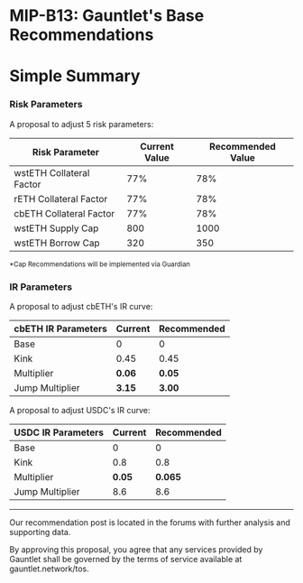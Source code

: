 # MIP-B13: Gauntlet's Base Recommendations

# Simple Summary

### Risk Parameters

A proposal to adjust 5 risk parameters:

| Risk Parameter           | Current Value | Recommended Value |
| ------------------------ | ------------- | ----------------- |
| wstETH Collateral Factor | 77%           | 78%               |
| rETH Collateral Factor   | 77%           | 78%               |
| cbETH Collateral Factor  | 77%           | 78%               |
| wstETH Supply Cap        | 800           | 1000              |
| wstETH Borrow Cap        | 320           | 350               |

<sub> \*Cap Recommendations will be implemented via Guardian </sub>

### IR Parameters

A proposal to adjust cbETH's IR curve:

| cbETH IR Parameters | Current  | Recommended |
| ------------------- | -------- | ----------- |
| Base                | 0        | 0           |
| Kink                | 0.45     | 0.45        |
| Multiplier          | **0.06** | **0.05**    |
| Jump Multiplier     | **3.15** | **3.00**    |

A proposal to adjust USDC's IR curve:

| USDC IR Parameters | Current  | Recommended |
| ------------------ | -------- | ----------- |
| Base               | 0        | 0           |
| Kink               | 0.8      | 0.8         |
| Multiplier         | **0.05** | **0.065**   |
| Jump Multiplier    | 8.6      | 8.6         |

---

Our recommendation post is located in the forums with further analysis and
supporting data.

By approving this proposal, you agree that any services provided by Gauntlet
shall be governed by the terms of service available at gauntlet.network/tos.
